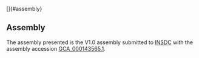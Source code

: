 []{#assembly}

Assembly
--------

The assembly presented is the V1.0 assembly submitted to
[INSDC](http://www.insdc.org) with the assembly accession
[GCA\_000143565.1](http://www.ebi.ac.uk/ena/data/view/GCA_000143565.1).
